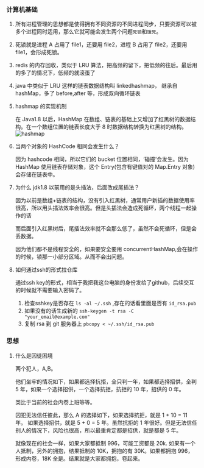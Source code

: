 ### 计算机基础

1. 所有进程管理的思想都是使得拥有不同资源的不同进程同步，只要资源可以被多个进程同时适用，那么它就可能会发生两个问题`死锁`和`饿死`。
2. 死锁就是进程 A 占用了 file1，还要用 file2，进程 B 占用了 file2，还要用 file1，会形成死锁。
3. redis 的内存回收，类似于 LRU 算法，把高频的留下，把低频的往后。最后用的多了的情况下，低频的就滚蛋了
4. java 中类似于 LRU 这样的链表数据结构叫 linkedhashmap， 继承自 hashMap，多了 before,after 等，形成双向循环链表
5. hashmap 的实现机制

    在 Java1.8 以后，HashMap 在数组、链表的基础上又增加了红黑树的数据结构。在一个数组位置的链表长度大于 8 时数据结构转换为红黑树的结构。
    ![hashmap](https://image-static.segmentfault.com/341/431/3414314190-6046f27ddaebd_fix732)

6. 当两个对象的 HashCode 相同会发生什么？

    因为 hashcode 相同，所以它们的 bucket 位置相同，‘碰撞’会发生。因为 HashMap 使用链表存储对象，这个 Entry(包含有键值对的 Map.Entry 对象)会存储在链表中。

7. 为什么 jdk1.8 以前用的是头插法，后面改成尾插法？

    因为以前是数组+链表的结构，没有引入红黑树，通常用户新插的数据使用率很高，所以用头插法效率会很高。但是头插法会造成死循环，两个线程一起操作的话

    而后面引入红黑树后，尾插法效率就不会那么低了，虽然不会死循环，但是会丢数据。

    因为他们都不是线程安全的，如果要安全要用 concurrentHashMap,会在操作的时候，锁那一小部分区域。从而不会出问题。

8. 如何通过ssh的形式拉仓库

    通过ssh key的形式，相当于我把我这台电脑的身份发给了github，后续交互的时候就不需要输入密码了。

    1. 检查sshkey是否存在 `ls -al ~/.ssh` ,存在的话看里面是否有 `id_rsa.pub`
    2. 如果没有的话生成新的 `ssh-keygen -t rsa -C "your_email@example.com"`
    3. 复制 rsa 到 git 服务器上 `pbcopy < ~/.ssh/id_rsa.pub`

### 思想

1. 什么是囚徒困境

    两个犯人，A,B。

    他们坐牢的情况如下，如果都选择抗拒，全只判一年，如果都选择招供，全判 5 年，如果一个选择招供，一个选择抗拒，抗拒的 10 年，招供的 0 年。

    类比于当前的社会内卷上班等等。

    囚犯无法信任彼此，那么 A 的选择如下，如果选择抗拒，就是 1 + 10 = 11 年。 如果选择招供，就是 5 + 0 = 5 年。虽然抗拒的 1 年很好。但是无法信任别人的情况下，风险也很高，所以最重肯定都是招供，就是都是 5 年。

    就像现在的社会一样，如果大家都抵制 996，可能工资都是 20k. 如果有一个人抵制，另外的拥抱，结果抵制的 10K，拥抱的有 30K。如果都拥抱 996，形成内卷，18K 全是。结果就是大家都拥抱，卷起来。
